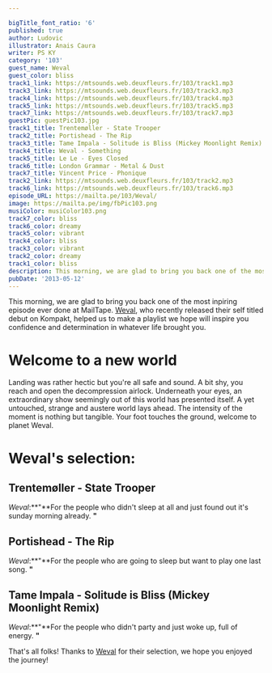 ```yaml
---

bigTitle_font_ratio: '6'
published: true
author: Ludovic
illustrator: Anais Caura
writer: PS KY
category: '103'
guest_name: Weval
guest_color: bliss
track1_link: https://mtsounds.web.deuxfleurs.fr/103/track1.mp3
track3_link: https://mtsounds.web.deuxfleurs.fr/103/track3.mp3
track4_link: https://mtsounds.web.deuxfleurs.fr/103/track4.mp3
track5_link: https://mtsounds.web.deuxfleurs.fr/103/track5.mp3
track7_link: https://mtsounds.web.deuxfleurs.fr/103/track7.mp3
guestPic: guestPic103.jpg
track1_title: Trentemøller - State Trooper
track2_title: Portishead - The Rip
track3_title: Tame Impala - Solitude is Bliss (Mickey Moonlight Remix)
track4_title: Weval - Something
track5_title: Le Le - Eyes Closed
track6_title: London Grammar - Metal & Dust
track7_title: Vincent Price - Phonique
track2_link: https://mtsounds.web.deuxfleurs.fr/103/track2.mp3
track6_link: https://mtsounds.web.deuxfleurs.fr/103/track6.mp3
episode_URL: https://mailta.pe/103/Weval/
image: https://mailta.pe/img/fbPic103.png
musiColor: musiColor103.png
track7_color: bliss
track6_color: dreamy
track5_color: vibrant
track4_color: bliss
track3_color: vibrant
track2_color: dreamy
track1_color: bliss
description: This morning, we are glad to bring you back one of the most inpiring episode ever done at MailTape. Weval, who recently released their self titled debut on Kompakt, helped us to make a playlist we hope will inspire you confidence and determination in whatever life brought you.
pubDate: '2013-05-12'
---
```

This morning, we are glad to bring you back one of the most inpiring episode ever done at MailTape. [Weval](https://www.facebook.com/wevalmusic/), who recently released their self titled debut on Kompakt, helped us to make a playlist we hope will inspire you confidence and determination in whatever life brought you.


# Welcome to a new world

Landing was rather hectic but you're all safe and sound. A bit shy, you reach and open the decompression airlock. Underneath your eyes, an extraordinary show seemingly out of this world has presented itself. A yet untouched, strange and austere world lays ahead. The intensity of the moment is nothing but tangible. Your foot touches the ground, welcome to planet Weval.

# Weval's selection:

## Trentemøller - State Trooper
_Weval_:**"**For the people who didn't sleep at all and just found out it's sunday morning already. **"** 

## Portishead - The Rip
_Weval_:**"**For the people who are going to sleep but want to play one last song. **"** 

## Tame Impala - Solitude is Bliss (Mickey Moonlight Remix)
_Weval_:**"**For the people who didn't party and just woke up, full of energy. **"** 

That's all folks! Thanks to [Weval](https://www.facebook.com/wevalmusic/) for their selection, we hope you enjoyed the journey!
